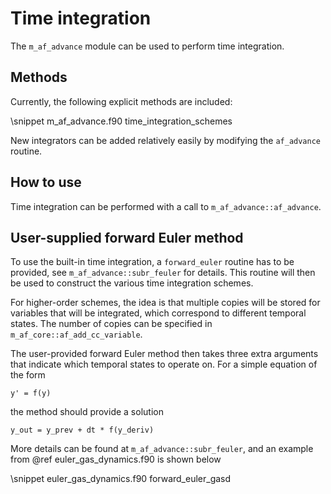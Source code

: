 # Time integration

The `m_af_advance` module can be used to perform time integration. 

## Methods

Currently, the following explicit methods are included:

\snippet m_af_advance.f90 time_integration_schemes

New integrators can be added relatively easily by modifying the `af_advance` routine.

## How to use

Time integration can be performed with a call to `m_af_advance::af_advance`.

## User-supplied forward Euler method

To use the built-in time integration, a `forward_euler` routine has to be
provided, see `m_af_advance::subr_feuler` for details. This routine will then
be used to construct the various time integration schemes.

For higher-order schemes, the idea is that multiple copies will be stored for variables that will be integrated, which correspond to different temporal states. The number of copies can be specified in `m_af_core::af_add_cc_variable`.

The user-provided forward Euler method then takes three extra arguments that
indicate which temporal states to operate on. For a simple equation of the form

    y' = f(y)

the method should provide a solution

    y_out = y_prev + dt * f(y_deriv)

More details can be found at `m_af_advance::subr_feuler`, and an example from @ref euler_gas_dynamics.f90 is shown below

\snippet euler_gas_dynamics.f90 forward_euler_gasd

